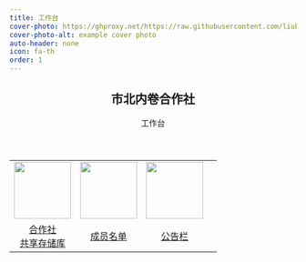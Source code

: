 ```yaml
---
title: 工作台
cover-photo: https://ghproxy.net/https://raw.githubusercontent.com/liubanlaobanzhang/Test/master/assets/images/cover.png
cover-photo-alt: example cover photo
auto-header: none
icon: fa-th
order: 1
---
```

<header>
  <h2>市北内卷合作社</h2>
  <p>工作台</p>
</header>

<table>
  <tr>
    <td><div align='center'><a href="https://liubanlaobanzhang.github.io/Test/topqr.html"><img src="https://ghproxy.net/https://raw.githubusercontent.com/liubanlaobanzhang/Test/master/assets/images/AppBlue.png" height="100px"></a></div></td>
    <td> <div align='center'><a href="https://liubanlaobanzhang.github.io/Test/user-list.html" ><img src="https://ghproxy.com/https://raw.githubusercontent.com/liubanlaobanzhang/Test/master/assets/images/user.svg" height="100px"></a></div></td>
    <td><div align='center'><a href="https://liubanlaobanzhang.github.io/Test/notice.html" ><img href="https://liubanlaobanzhang.github.io/Test/notice.html" src="https://ghproxy.net/https://raw.githubusercontent.com/liubanlaobanzhang/Test/master/assets/images/notice.svg" height="100px"></a></div></td>
    <td></td>
  </tr>
  <tr>
    <td><div align='center'><a href="https://liubanlaobanzhang.github.io/Test/topqr.html">合作社<br>共享存储库</a></div></td>
    <td><div align='center'><a href="https://liubanlaobanzhang.github.io/Test/user-list.html">成员名单</a</div></td>
    <td><div align='center'><a href="https://liubanlaobanzhang.github.io/Test/notice.html">公告栏</div></a></td>
    <td></td>
  </tr>
</table>
